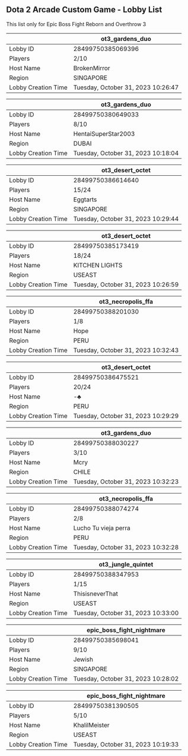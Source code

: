 ## Dota 2 Arcade Custom Game - Lobby List

This list only for Epic Boss Fight Reborn and Overthrow 3

|  | ot3_gardens_duo |
| ------ | ------ |
| Lobby ID | 28499750385069396 |
| Players | 2/10 |
| Host Name | BrokenMirror |
| Region | SINGAPORE |
| Lobby Creation Time | Tuesday, October 31, 2023 10:26:47 |


|  | ot3_gardens_duo |
| ------ | ------ |
| Lobby ID | 28499750380649033 |
| Players | 8/10 |
| Host Name | HentaiSuperStar2003 |
| Region | DUBAI |
| Lobby Creation Time | Tuesday, October 31, 2023 10:18:04 |


|  | ot3_desert_octet |
| ------ | ------ |
| Lobby ID | 28499750386614640 |
| Players | 15/24 |
| Host Name | Eggtarts |
| Region | SINGAPORE |
| Lobby Creation Time | Tuesday, October 31, 2023 10:29:44 |


|  | ot3_desert_octet |
| ------ | ------ |
| Lobby ID | 28499750385173419 |
| Players | 18/24 |
| Host Name | KITCHEN LIGHTS |
| Region | USEAST |
| Lobby Creation Time | Tuesday, October 31, 2023 10:26:59 |


|  | ot3_necropolis_ffa |
| ------ | ------ |
| Lobby ID | 28499750388201030 |
| Players | 1/8 |
| Host Name | Hope |
| Region | PERU |
| Lobby Creation Time | Tuesday, October 31, 2023 10:32:43 |


|  | ot3_desert_octet |
| ------ | ------ |
| Lobby ID | 28499750386475521 |
| Players | 20/24 |
| Host Name | -♣ |
| Region | PERU |
| Lobby Creation Time | Tuesday, October 31, 2023 10:29:29 |


|  | ot3_gardens_duo |
| ------ | ------ |
| Lobby ID | 28499750388030227 |
| Players | 3/10 |
| Host Name | Mcry |
| Region | CHILE |
| Lobby Creation Time | Tuesday, October 31, 2023 10:32:23 |


|  | ot3_necropolis_ffa |
| ------ | ------ |
| Lobby ID | 28499750388074274 |
| Players | 2/8 |
| Host Name | Lucho Tu vieja perra |
| Region | PERU |
| Lobby Creation Time | Tuesday, October 31, 2023 10:32:28 |


|  | ot3_jungle_quintet |
| ------ | ------ |
| Lobby ID | 28499750388347953 |
| Players | 1/15 |
| Host Name | ThisisneverThat |
| Region | USEAST |
| Lobby Creation Time | Tuesday, October 31, 2023 10:33:00 |


|  | epic_boss_fight_nightmare |
| ------ | ------ |
| Lobby ID | 28499750385698041 |
| Players | 9/10 |
| Host Name | Jewish |
| Region | SINGAPORE |
| Lobby Creation Time | Tuesday, October 31, 2023 10:28:02 |


|  | epic_boss_fight_nightmare |
| ------ | ------ |
| Lobby ID | 28499750381390505 |
| Players | 5/10 |
| Host Name | KhalilMeister |
| Region | USEAST |
| Lobby Creation Time | Tuesday, October 31, 2023 10:19:33 |


